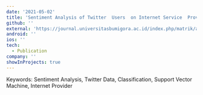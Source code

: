 ```yaml
---
date: '2021-05-02'
title: 'Sentiment Analysis of Twitter  Users  on Internet Service  Providers  Using Support Vector  Machine Algorithm'
github: ''
external: 'https://journal.universitasbumigora.ac.id/index.php/matrik/article/view/1130/702'
android: ''
ios: ''
tech:
  - Publication
company: ''
showInProjects: true
---
```


Keywords: Sentiment Analysis, Twitter Data, Classification, Support Vector Machine, Internet Provider
